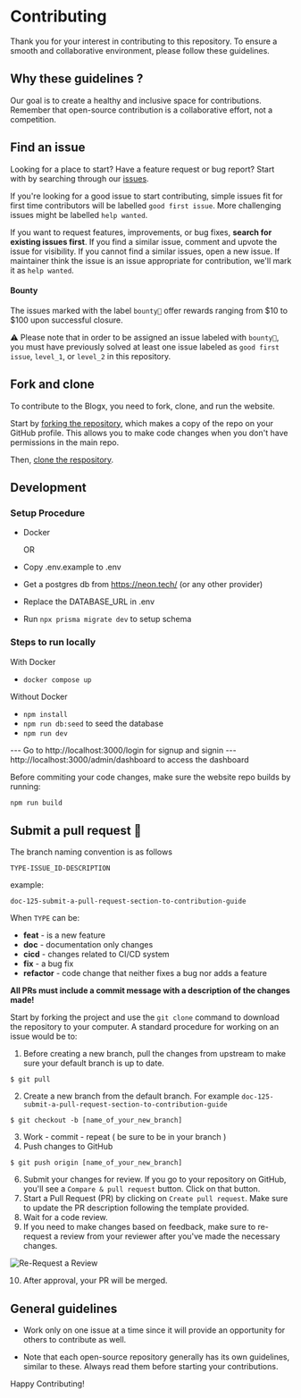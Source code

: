 # Contributing

Thank you for your interest in contributing to this repository. To ensure a smooth and collaborative environment, please follow these guidelines.

## Why these guidelines ?

Our goal is to create a healthy and inclusive space for contributions. Remember that open-source contribution is a collaborative effort, not a competition.

## Find an issue

Looking for a place to start? Have a feature request or bug report? Start with by searching through our [issues](https://github.com/Safvan-tsy/blogx/issues).

If you're looking for a good issue to start contributing, simple issues fit for first time contributors will be labelled `good first issue`. More challenging issues might be labelled `help wanted`.

If you want to request features, improvements, or bug fixes, **search for existing issues first**. If you find a similar issue, comment and upvote the issue for visibility. If you cannot find a similar issues, open a new issue. If maintainer think the issue is an issue appropriate for contribution, we'll mark it as `help wanted`.


#### Bounty

The issues marked with the label `bounty🤑` offer rewards ranging from $10 to $100 upon successful closure.

⚠️ Please note that in order to be assigned an issue labeled with `bounty🤑`, you must have previously solved at least one issue labeled as `good first issue`, `level_1`, or `level_2` in this repository.

## Fork and clone

To contribute to the Blogx, you need to fork, clone, and run the website.

Start by [forking the repository](https://github.com/Safvan-tsy/blogx/fork), which makes a copy of the repo on your GitHub profile. This allows you to make code changes when you don't have permissions in the main repo.

Then, [clone the respository](https://docs.github.com/en/repositories/creating-and-managing-repositories/cloning-a-repository#cloning-a-repository).


## Development


### Setup Procedure

- Docker

  OR

- Copy .env.example to .env
- Get a postgres db from https://neon.tech/ (or any other provider)
- Replace the DATABASE_URL in .env
- Run `npx prisma migrate dev` to setup schema

### Steps to run locally

With Docker

- `docker compose up`

Without Docker

- `npm install`
- `npm run db:seed` to seed the database
- `npm run dev`

--- Go to http://localhost:3000/login for signup and signin
--- http://localhost:3000/admin/dashboard to access the dashboard

Before commiting your code changes, make sure the website repo builds by running:

```sh
npm run build
```

## Submit a pull request 🚀

The branch naming convention is as follows

`TYPE-ISSUE_ID-DESCRIPTION`

example:

```
doc-125-submit-a-pull-request-section-to-contribution-guide
```

When `TYPE` can be:

-   **feat** - is a new feature
-   **doc** - documentation only changes
-   **cicd** - changes related to CI/CD system
-   **fix** - a bug fix
-   **refactor** - code change that neither fixes a bug nor adds a feature

**All PRs must include a commit message with a description of the changes made!**

Start by forking the project and use the `git clone` command to download the repository to your computer. A standard procedure for working on an issue would be to:

1. Before creating a new branch, pull the changes from upstream to make sure your default branch is up to date.

```
$ git pull
```

2. Create a new branch from the default branch. For example `doc-125-submit-a-pull-request-section-to-contribution-guide`

```
$ git checkout -b [name_of_your_new_branch]
```

3. Work - commit - repeat ( be sure to be in your branch )
4. Push changes to GitHub

```
$ git push origin [name_of_your_new_branch]
```

6. Submit your changes for review. If you go to your repository on GitHub, you'll see a `Compare & pull request` button. Click on that button.
7. Start a Pull Request (PR) by clicking on `Create pull request`. Make sure to update the PR description following the template provided.
8. Wait for a code review.
9. If you need to make changes based on feedback, make sure to re-request a review from your reviewer after you've made the necessary changes.

![Re-Request a Review](https://docs.github.com/assets/cb-4714/images/help/pull_requests/request-re-review.png)

10. After approval, your PR will be merged.

## General guidelines

- Work only on one issue at a time since it will provide an opportunity for others to contribute as well.

- Note that each open-source repository generally has its own guidelines, similar to these. Always read them before starting your contributions.


Happy Contributing!